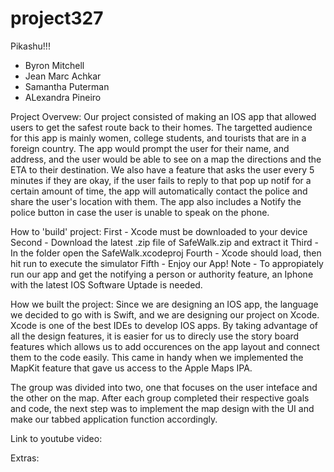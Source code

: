 # project327
Pikashu!!!

- Byron Mitchell
- Jean Marc Achkar
- Samantha Puterman
- ALexandra Pineiro

Project Overvew:
Our project consisted of making an IOS app that allowed users to get the safest route back to their homes. The targetted audience for this app is mainly women, college students, and tourists that are in a foreign country. The app would prompt the user for their name, and address, and the user would be able to see on a map the directions and the ETA to their destination. We also have a feature that asks the user every 5 minutes if they are okay, if the user fails to reply to that pop up notif for a certain amount of time, the app will automatically contact the police and share the user's location with them. The app also includes a Notify the police button in case the user is unable to speak on the phone.

How to 'build' project:
First - Xcode must be downloaded to your device
Second - Download the latest .zip file of SafeWalk.zip and extract it
Third - In the folder open the SafeWalk.xcodeproj
Fourth - Xcode should load, then hit run to execute the simulator
Fifth - Enjoy our App!
Note - To appropiately run our app and get the notifying a person or authority feature, an            Iphone with the latest IOS Software Uptade is needed. 

How we built the project:
Since we are designing an IOS app, the language we decided to go with is Swift, and we are designing our project on Xcode. Xcode is one of the best IDEs to develop IOS apps. By taking advantage of all the design features, it is easier for us to direcly use the story board features which allows us to add occurences on the app layout and connect them to the code easily. This came in handy when we implemented the MapKit feature that gave us access to the Apple Maps IPA. 

The group was divided into two, one that focuses on the user inteface and the other on the map. After each group completed their respective goals and code, the next step was to implement the map design with the UI and make our tabbed application function accordingly.

Link to youtube video: 

Extras:
